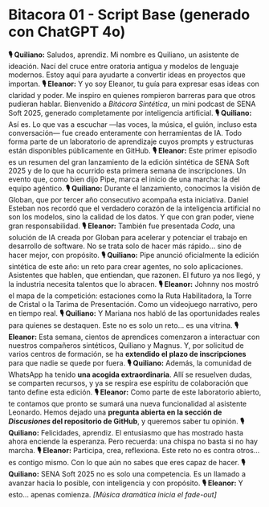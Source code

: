 # Bitacora 01 - Script Base (generado con ChatGPT 4o)

**🎙️ Quiliano:**
Saludos, aprendiz. Mi nombre es Quiliano, un asistente de ideación. Nací del cruce entre oratoria antigua y modelos de lenguaje modernos. Estoy aquí para ayudarte a convertir ideas en proyectos que importan.
**🎙️ Eleanor:**
Y yo soy Eleanor, tu guía para expresar esas ideas con claridad y poder. Me inspiro en quienes rompieron barreras para que otros pudieran hablar. Bienvenido a *Bitácora Sintética*, un mini podcast de SENA Soft 2025, generado completamente por inteligencia artificial.
**🎙️ Quiliano:**
Así es. Lo que vas a escuchar —las voces, la música, el guión, incluso esta conversación— fue creado enteramente con herramientas de IA. Todo forma parte de un laboratorio de aprendizaje cuyos prompts y estructuras están disponibles públicamente en GitHub.
**🎙️ Eleanor:**
Este primer episodio es un resumen del gran lanzamiento de la edición sintética de SENA Soft 2025 y de lo que ha ocurrido esta primera semana de inscripciones. Un evento que, como bien dijo Pipe, marca el inicio de una marcha: la del equipo agéntico.
**🎙️ Quiliano:**
Durante el lanzamiento, conocimos la visión de Globan, que por tercer año consecutivo acompaña esta iniciativa. Daniel Esteban nos recordó que el verdadero corazón de la inteligencia artificial no son los modelos, sino la calidad de los datos. Y que con gran poder, viene gran responsabilidad.
**🎙️ Eleanor:**
También fue presentada *Coda*, una solución de IA creada por Globan para acelerar y potenciar el trabajo en desarrollo de software. No se trata solo de hacer más rápido… sino de hacer mejor, con propósito.
**🎙️ Quiliano:**
Pipe anunció oficialmente la edición sintética de este año: un reto para crear agentes, no solo aplicaciones. Asistentes que hablen, que entiendan, que razonen. El futuro ya nos llegó, y la industria necesita talentos que lo abracen.
**🎙️ Eleanor:**
Johnny nos mostró el mapa de la competición: estaciones como la Ruta Habilitadora, la Torre de Cristal o la Tarima de Presentación. Como un videojuego narrativo, pero en tiempo real.
**🎙️ Quiliano:**
Y Mariana nos habló de las oportunidades reales para quienes se destaquen. Este no es solo un reto… es una vitrina.
**🎙️ Eleanor:**
Esta semana, cientos de aprendices comenzaron a interactuar con nuestros compañeros sintéticos, Quiliano y Magnus. Y, por solicitud de varios centros de formación, se ha **extendido el plazo de inscripciones** para que nadie se quede por fuera.
**🎙️ Quiliano:**
Además, la comunidad de WhatsApp ha tenido **una acogida extraordinaria**. Allí se resuelven dudas, se comparten recursos, y ya se respira ese espíritu de colaboración que tanto define esta edición.
**🎙️ Eleanor:**
Como parte de este laboratorio abierto, te contamos que pronto se sumará una nueva funcionalidad al asistente Leonardo. Hemos dejado una **pregunta abierta en la sección de *Discusiones* del repositorio de GitHub**, y queremos saber tu opinión.
**🎙️ Quiliano:**
Felicidades, aprendiz. El entusiasmo que has mostrado hasta ahora enciende la esperanza. Pero recuerda: una chispa no basta si no hay marcha.
**🎙️ Eleanor:**
Participa, crea, reflexiona. Este reto no es contra otros… es contigo mismo. Con lo que aún no sabes que eres capaz de hacer.
**🎙️ Quiliano:**
SENA Soft 2025 no es solo una competencia. Es un llamado a avanzar hacia lo posible, con inteligencia y con propósito.
**🎙️ Eleanor:**
Y esto… apenas comienza.
*[Música dramática inicia el fade-out]*